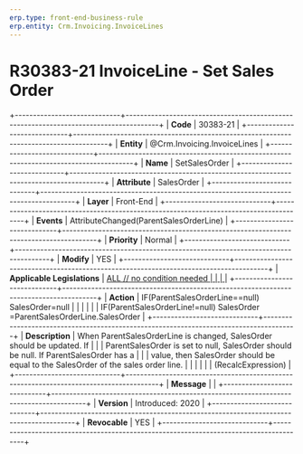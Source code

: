 ```yaml
---
erp.type: front-end-business-rule
erp.entity: Crm.Invoicing.InvoiceLines
---
```


# R30383-21 InvoiceLine - Set Sales Order
+-----------------------------+---------------------------------------------------------------------------------------+
| **Code**                    | 30383-21                                                                              |
+-----------------------------+---------------------------------------------------------------------------------------+
| **Entity**                  | @Crm.Invoicing.InvoiceLines                                                                           |
+-----------------------------+---------------------------------------------------------------------------------------+
| **Name**                    | SetSalesOrder                                                                         |
+-----------------------------+---------------------------------------------------------------------------------------+
| **Attribute**               | SalesOrder                                                                            |
+-----------------------------+---------------------------------------------------------------------------------------+
| **Layer**                   | Front-End                                                                             |
+-----------------------------+---------------------------------------------------------------------------------------+
| **Events**                  | AttributeChanged(ParentSalesOrderLine)                                                |
+-----------------------------+---------------------------------------------------------------------------------------+
| **Priority**                | Normal                                                                                |
+-----------------------------+---------------------------------------------------------------------------------------+
| **Modify**                  | YES                                                                                   |
+-----------------------------+---------------------------------------------------------------------------------------+
| **Applicable Legislations** | [ALL // no condition needed                                                           |
|                             | ](https://confluence.erp.net/display/techdoc/Country+Specific+Functionality)          |
+-----------------------------+---------------------------------------------------------------------------------------+
| **Action**                  | IF(ParentSalesOrderLine==null) SalesOrder=null                                        |
|                             |                                                                                       |
|                             | IF(ParentSalesOrderLine!=null) SalesOrder =ParentSalesOrderLine.SalesOrder            |
+-----------------------------+---------------------------------------------------------------------------------------+
| **Description**             | When ParentSalesOrderLine is changed, SalesOrder should be updated. If                |
|                             | ParentSalesOrder is set to null, SalesOrder should be null. If ParentSalesOrder has a |
|                             | value, then SalesOrder should be equal to the SalesOrder of the sales order line.     |
|                             |                                                                                       |
|                             | (RecalcExpression)                                                                    |
+-----------------------------+---------------------------------------------------------------------------------------+
| **Message**                 |                                                                                       |
+-----------------------------+---------------------------------------------------------------------------------------+
| **Version**                 | Introduced: 2020                                                                      |
+-----------------------------+---------------------------------------------------------------------------------------+
| **Revocable**               | YES                                                                                   |
+-----------------------------+---------------------------------------------------------------------------------------+

  

  

  
